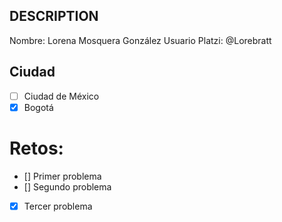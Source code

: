 ## DESCRIPTION

Nombre: Lorena Mosquera González
Usuario Platzi: @Lorebratt

## Ciudad
- [ ] Ciudad de México
- [X] Bogotá

# Retos:
  - [] Primer problema
  - [] Segundo problema
  - [X] Tercer problema
